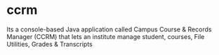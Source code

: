 # ccrm
Its a console-based Java application called Campus Course &amp; Records Manager (CCRM) that lets an institute manage student, courses, File Utilities, Grades &amp; Transcripts 
